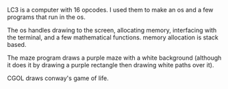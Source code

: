 LC3 is a computer with 16 opcodes. I used them to make an os and a few programs that run in the os.

The os handles drawing to the screen, allocating memory, interfacing with the terminal, and a few mathematical functions.
memory allocation is stack based.

The maze program draws a purple maze with a white background (although it does it by drawing a purple rectangle then drawing white paths over it).

CGOL draws conway's game of life.
